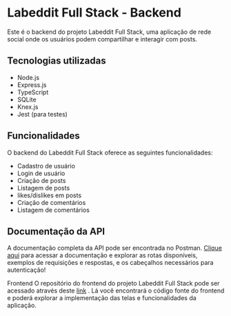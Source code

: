 # Labeddit Full Stack - Backend

Este é o backend do projeto Labeddit Full Stack, uma aplicação de rede social onde os usuários podem compartilhar e interagir com posts.

## Tecnologias utilizadas

- Node.js
- Express.js
- TypeScript
- SQLite
- Knex.js
- Jest (para testes)

## Funcionalidades

O backend do Labeddit Full Stack oferece as seguintes funcionalidades:

- Cadastro de usuário
- Login de usuário
- Criação de posts
- Listagem de posts
- likes/dislikes em posts
- Criação de comentários
- Listagem de comentários

## Documentação da API

A documentação completa da API pode ser encontrada no Postman. [Clique aqui](https://documenter.getpostman.com/view/24880324/2s946chF9V) para acessar a documentação e explorar as rotas disponíveis, exemplos de requisições e respostas, e os cabeçalhos necessários para autenticação!

Frontend
O repositório do frontend do projeto Labeddit Full Stack pode ser acessado através deste [link](https://github.com/MathMendesReis/Labeedit_frontend) . Lá você encontrará o código fonte do frontend e poderá explorar a implementação das telas e funcionalidades da aplicação.



